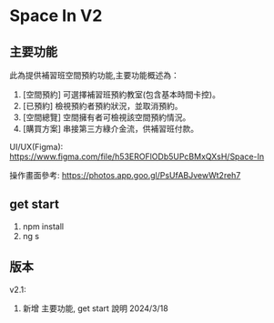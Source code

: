 # Space In V2

## 主要功能
此為提供補習班空間預約功能,主要功能概述為：
1. [空間預約] 可選擇補習班預約教室(包含基本時間卡控)。
2. [已預約] 檢視預約者預約狀況，並取消預約。
3. [空間總覽] 空間擁有者可檢視該空間預約情況。
4. [購買方案] 串接第三方綠介金流，供補習班付款。


UI/UX(Figma): 
https://www.figma.com/file/h53EROFlODb5UPcBMxQXsH/Space-In

操作畫面參考:
https://photos.app.goo.gl/PsUfABJvewWt2reh7


## get start
1. npm install
2. ng s




## 版本
v2.1: 
1. 新增 主要功能, get start 說明  2024/3/18



